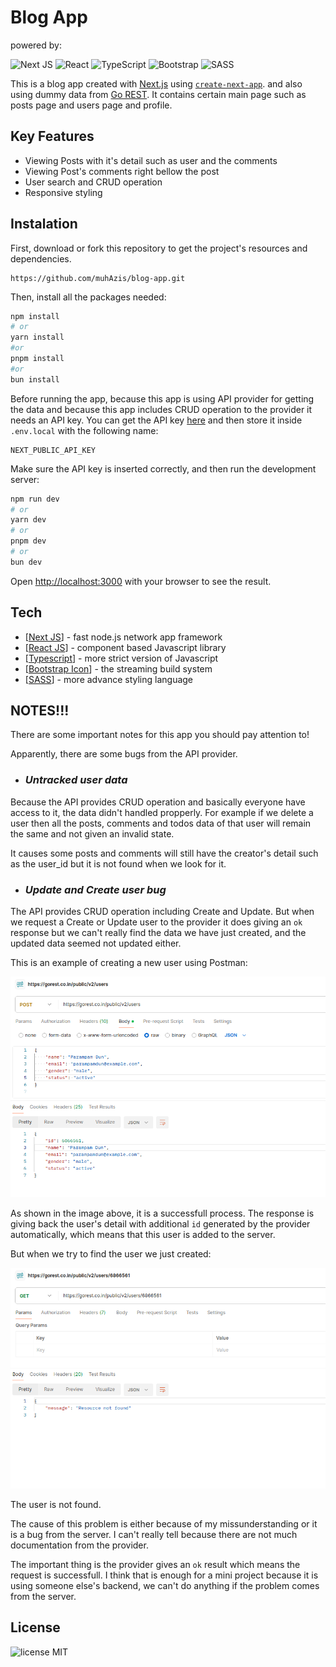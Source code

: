 # Blog App

powered by:

![Next JS](https://img.shields.io/badge/Next-black?style=for-the-badge&logo=next.js&logoColor=white)
![React](https://img.shields.io/badge/react-%2320232a.svg?style=for-the-badge&logo=react&logoColor=%2361DAFB)
![TypeScript](https://img.shields.io/badge/typescript-%23007ACC.svg?style=for-the-badge&logo=typescript&logoColor=white)
![Bootstrap](https://img.shields.io/badge/bootstrap-%238511FA.svg?style=for-the-badge&logo=bootstrap&logoColor=white)
![SASS](https://img.shields.io/badge/SASS-hotpink.svg?style=for-the-badge&logo=SASS&logoColor=white)

This is a blog app created with [Next.js](https://nextjs.org/) using [`create-next-app`](https://github.com/vercel/next.js/tree/canary/packages/create-next-app). and also using dummy data from [Go REST](https://gorest.co.in/). It contains certain main page such as posts page and users page and profile.

## Key Features

- Viewing Posts with it's detail such as user and the comments
- Viewing Post's comments right bellow the post
- User search and CRUD operation
- Responsive styling

## Instalation

First, download or fork this repository to get the project's resources and dependencies.

```
https://github.com/muhAzis/blog-app.git
```

Then, install all the packages needed:

```bash
npm install
# or
yarn install
#or
pnpm install
#or
bun install
```

Before running the app, because this app is using API provider for getting the data and because this app includes CRUD operation to the provider it needs an API key. You can get the API key [here](https://gorest.co.in/my-account/access-tokens) and then store it inside `.env.local` with the following name:

```
NEXT_PUBLIC_API_KEY
```

Make sure the API key is inserted correctly, and then run the development server:

```bash
npm run dev
# or
yarn dev
# or
pnpm dev
# or
bun dev
```

Open [http://localhost:3000](http://localhost:3000) with your browser to see the result.

## Tech

- [[Next JS](https://nextjs.org)] - fast node.js network app framework
- [[React JS](https://react.dev)] - component based Javascript library
- [[Typescript](https://www.typescriptlang.org)] - more strict version of Javascript
- [[Bootstrap Icon](https://icons.getbootstrap.com)] - the streaming build system
- [[SASS](https://sass-lang.com)] - more advance styling language

## NOTES!!!

There are some important notes for this app you should pay attention to!

Apparently, there are some bugs from the API provider.

- ### _Untracked user data_

Because the API provides CRUD operation and basically everyone have access to it, the data didn't handled propperly. For example if we delete a user then all the posts, comments and todos data of that user will remain the same and not given an invalid state.

It causes some posts and comments will still have the creator's detail such as the user_id but it is not found when we look for it.

- ### _Update and Create user bug_

The API provides CRUD operation including Create and Update. But when we request a Create or Update user to the provider it does giving an `ok` response but we can't really find the data we have just created, and the updated data seemed not updated either.

This is an example of creating a new user using Postman:

![CRUD-1](./public/CRUD-1.png)

As shown in the image above, it is a successfull process. The response is giving back the user's detail with additional `id` generated by the provider automatically, which means that this user is added to the server.

But when we try to find the user we just created:

![CRUD-2](./public/CRUD-2.png)

The user is not found.

The cause of this problem is either because of my missunderstanding or it is a bug from the server. I can't really tell because there are not much documentation from the provider.

The important thing is the provider gives an `ok` result which means the request is successfull. I think that is enough for a mini project because it is using someone else's backend, we can't do anything if the problem comes from the server.

## License

![license MIT](https://img.shields.io/badge/LICENSE-MIT-green)
